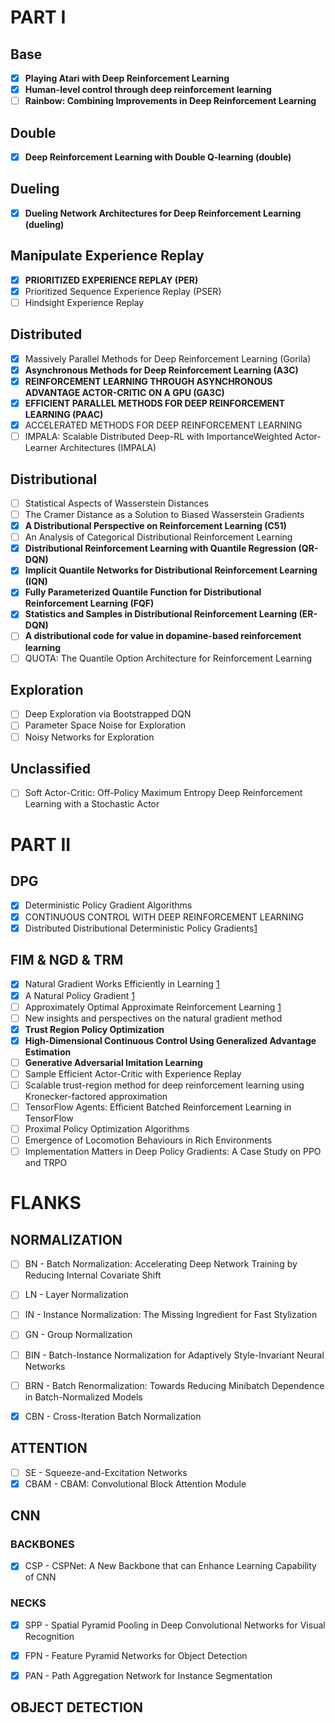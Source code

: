 # PART I

## Base

- [X] **Playing Atari with Deep Reinforcement Learning**
- [X] **Human-level control through deep reinforcement learning**
- [ ] **Rainbow: Combining Improvements in Deep Reinforcement Learning**

## Double

- [X] **Deep Reinforcement Learning with Double Q-learning (double)**

## Dueling

- [X] **Dueling Network Architectures for Deep Reinforcement Learning (dueling)**

## Manipulate Experience Replay

- [X] **PRIORITIZED EXPERIENCE REPLAY (PER)**
- [X] Prioritized Sequence Experience Replay (PSER)
- [ ] Hindsight Experience Replay

## Distributed

- [X] Massively Parallel Methods for Deep Reinforcement Learning (Gorila)
- [X] **Asynchronous Methods for Deep Reinforcement Learning (A3C)**
- [X] **REINFORCEMENT LEARNING THROUGH ASYNCHRONOUS ADVANTAGE ACTOR-CRITIC ON A GPU (GA3C)**
- [X] **EFFICIENT PARALLEL METHODS FOR DEEP REINFORCEMENT LEARNING (PAAC)**
- [X] ACCELERATED METHODS FOR DEEP REINFORCEMENT LEARNING
- [ ] IMPALA: Scalable Distributed Deep-RL with ImportanceWeighted Actor-Learner Architectures (IMPALA)

## Distributional

- [ ] Statistical Aspects of Wasserstein Distances
- [ ] The Cramer Distance as a Solution to Biased Wasserstein Gradients
- [X] **A Distributional Perspective on Reinforcement Learning (C51)**
- [ ] An Analysis of Categorical Distributional Reinforcement Learning
- [X] **Distributional Reinforcement Learning with Quantile Regression (QR-DQN)**
- [X] **Implicit Quantile Networks for Distributional Reinforcement Learning (IQN)**
- [X] **Fully Parameterized Quantile Function for Distributional Reinforcement Learning (FQF)**
- [X] **Statistics and Samples in Distributional Reinforcement Learning (ER-DQN)**
- [ ] **A distributional code for value in dopamine-based reinforcement learning**
- [ ] QUOTA: The Quantile Option Architecture for Reinforcement Learning

## Exploration

- [ ] Deep Exploration via Bootstrapped DQN
- [ ] Parameter Space Noise for Exploration
- [ ] Noisy Networks for Exploration

## Unclassified

- [ ] Soft Actor-Critic: Off-Policy Maximum Entropy Deep Reinforcement Learning with a Stochastic Actor



# PART II

## DPG

- [X] Deterministic Policy Gradient Algorithms
- [X] CONTINUOUS CONTROL WITH DEEP REINFORCEMENT LEARNING
- [X] Distributed Distributional Deterministic Policy Gradients[1](https://arxiv.org/abs/1804.08617)

## FIM & NGD & TRM

- [X] Natural Gradient Works Efficiently in Learning [1](http://citeseerx.ist.psu.edu/viewdoc/download?doi=10.1.1.452.7280&rep=rep1&type=pdf)
- [X] A Natural Policy Gradient [1](https://papers.nips.cc/paper/2001/file/4b86abe48d358ecf194c56c69108433e-Paper.pdf)
- [ ] Approximately Optimal Approximate Reinforcement Learning [1](https://people.eecs.berkeley.edu/~pabbeel/cs287-fa09/readings/KakadeLangford-icml2002.pdf)
- [ ] New insights and perspectives on the natural gradient method
- [X] **Trust Region Policy Optimization**
- [X] **High-Dimensional Continuous Control Using Generalized Advantage Estimation**
- [ ] **Generative Adversarial Imitation Learning**
- [ ] Sample Efficient Actor-Critic with Experience Replay
- [ ] Scalable trust-region method for deep reinforcement learning using Kronecker-factored approximation
- [ ] TensorFlow Agents: Efficient Batched Reinforcement Learning in TensorFlow
- [ ] Proximal Policy Optimization Algorithms
- [ ] Emergence of Locomotion Behaviours in Rich Environments
- [ ] Implementation Matters in Deep Policy Gradients: A Case Study on PPO and TRPO

# FLANKS

## NORMALIZATION

- [ ] BN - Batch Normalization: Accelerating Deep Network Training by Reducing Internal Covariate Shift
- [ ] LN - Layer Normalization
- [ ] IN - Instance Normalization: The Missing Ingredient for Fast Stylization
- [ ] GN - Group Normalization
- [ ] BIN - Batch-Instance Normalization for Adaptively Style-Invariant Neural Networks
- [ ] BRN - Batch Renormalization: Towards Reducing Minibatch Dependence in Batch-Normalized Models
- [X] CBN - Cross-Iteration Batch Normalization



## ATTENTION

- [ ] SE - Squeeze-and-Excitation Networks
- [X] CBAM - CBAM: Convolutional Block Attention Module

## CNN

### BACKBONES

- [X] CSP - CSPNet: A New Backbone that can Enhance Learning Capability of CNN


### NECKS

- [X] SPP - Spatial Pyramid Pooling in Deep Convolutional Networks for Visual Recognition
- [X] FPN - Feature Pyramid Networks for Object Detection
- [X] PAN - Path Aggregation Network for Instance Segmentation


## OBJECT DETECTION


